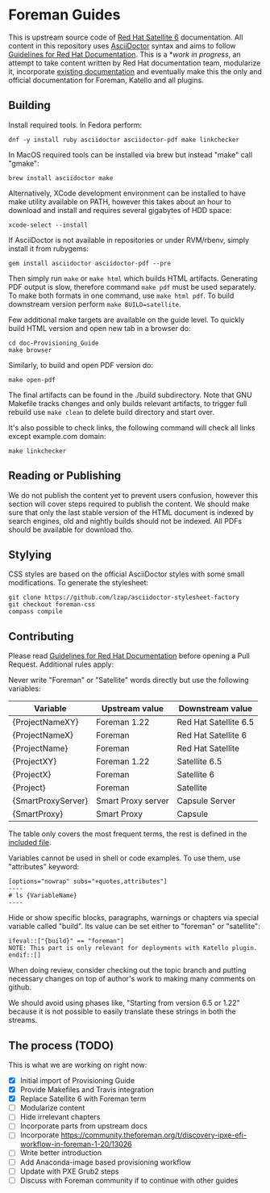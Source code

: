 # Foreman Guides

This is upstream source code of [Red Hat Satellite 6](https://access.redhat.com/documentation/en-us/red_hat_satellite) documentation. All content in this repository uses [AsciiDoctor](https://asciidoctor.org/) syntax and aims to follow [Guidelines for Red Hat Documentation](https://redhat-documentation.github.io/). This is a **work in progress*, an attempt to take content written by Red Hat documentation team, modularize it, incorporate [existing documentation](https://theforeman.org/documentation.html) and eventually make this the only and official documentation for Foreman, Katello and all plugins.

## Building

Install required tools. In Fedora perform:

    dnf -y install ruby asciidoctor asciidoctor-pdf make linkchecker

In MacOS required tools can be installed via brew but instead "make" call "gmake":

    brew install asciidoctor make

Alternatively, XCode development environment can be installed to have make utility available on PATH, however this takes about an hour to download and install and requires several gigabytes of HDD space:

	xcode-select --install

If AsciiDoctor is not available in repositories or under RVM/rbenv, simply install it from rubygems:

  	gem install asciidoctor asciidoctor-pdf --pre

Then simply run `make` or `make html` which builds HTML artifacts. Generating PDF output is slow, therefore command `make pdf` must be used separately. To make both formats in one command, use `make html pdf`. To build downstream version perform `make BUILD=satellite`.

Few additional make targets are available on the guide level. To quickly build HTML version and open new tab in a browser do:

    cd doc-Provisioning_Guide
    make browser

Similarly, to build and open PDF version do:

    make open-pdf

The final artifacts can be found in the ./build subdirectory. Note that GNU Makefile tracks changes and only builds relevant artifacts, to trigger full rebuild use `make clean` to delete build directory and start over.

It's also possible to check links, the following command will check all links except example.com domain:

	make linkchecker

## Reading or Publishing

We do not publish the content yet to prevent users confusion, however this section will cover steps required to publish the content. We should make sure that only the last stable version of the HTML document is indexed by search engines, old and nightly builds should not be indexed. All PDFs should be available for download tho.

## Stylying

CSS styles are based on the official AsciiDoctor styles with some small modifications. To generate the stylesheet:

	git clone https://github.com/lzap/asciidoctor-stylesheet-factory
	git checkout foreman-css
	compass compile

## Contributing

Please read [Guidelines for Red Hat Documentation](https://redhat-documentation.github.io/) before opening a Pull Request. Additional rules apply:

Never write "Foreman" or "Satellite" words directly but use the following variables:

| Variable | Upstream value | Downstream value |
| -------- | -------------- | ---------------- |
| {ProjectNameXY} | Foreman 1.22 | Red Hat Satellite 6.5 |
| {ProjectNameX} | Foreman | Red Hat Satellite 6 |
| {ProjectName} | Foreman | Red Hat Satellite |
| {ProjectXY} | Foreman 1.22 | Satellite 6.5 |
| {ProjectX} | Foreman | Satellite 6 |
| {Project} | Foreman | Satellite |
| {SmartProxyServer} | Smart Proxy server | Capsule Server |
| {SmartProxy} | Smart Proxy | Capsule |

The table only covers the most frequent terms, the rest is defined in the [included file](common/attributes.adoc).

Variables cannot be used in shell or code examples. To use them, use "attributes" keyword:

	[options="nowrap" subs="+quotes,attributes"]
	----
	# ls {VariableName}
	----

Hide or show specific blocks, paragraphs, warnings or chapters via special variable called "build". Its value can be set either to "foreman" or "satellite":

	ifeval::["{build}" == "foreman"]
	NOTE: This part is only relevant for deployments with Katello plugin.
	endif::[]

When doing review, consider checking out the topic branch and putting necessary changes on top of author's work to making many comments on github.

We should avoid using phases like, "Starting from version 6.5 or 1.22" because it is not possible to easily translate these strings in both the streams.

## The process (TODO)

This is what we are working on right now:

* [x] Initial import of Provisioning Guide
* [x] Provide Makefiles and Travis integration
* [x] Replace Satellite 6 with Foreman term
* [ ] Modularize content
* [ ] Hide irrelevant chapters
* [ ] Incorporate parts from upstream docs
* [ ] Incorporate https://community.theforeman.org/t/discovery-ipxe-efi-workflow-in-foreman-1-20/13026
* [ ] Write better introduction
* [ ] Add Anaconda-image based provisioning workflow
* [ ] Update with PXE Grub2 steps
* [ ] Discuss with Foreman community if to continue with other guides
